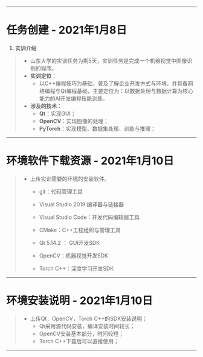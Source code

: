 -----

# 任务创建 - 2021年1月8日

1. 实训介绍
>- 山东大学的实训任务为期5天，实训任务是完成一个机器视觉中图像识别的程序。
>- **实训定位**：
>   - 以C++编程技巧为基础，普及了解企业开发方式与环境，并具备网络编程与Qt编程基础，主要定位为：以数据处理与数据计算为核心能力的AI开发编程技能训练。
>- **涉及的技术**：
>   - **Qt**：实现GUI；
>   - **OpenCV**：实现图像的处理；
>   - **PyTorch**：实现模型、数据集处理、训练与推理；

-----

# 环境软件下载资源 - 2021年1月10日

>- 上传实训需要的环境的安装软件。
>    - git：代码管理工具 
>
>    - Visual Studio 2019:编译器与链接器
>
>    - Visual Studio Code：开发代码编辑器工具
>
>    - CMake：C++工程组织与管理工具
>
>    - Qt 5.14.2 ： GUI开发SDK
>
>    - OpenCV：机器视觉开发SDK
>
>    - Torch C++：深度学习开发SDK

-----

# 环境安装说明 - 2021年1月10日

>- 上传Qt，OpenCV，Torch C++的SDK安装说明；
>    - Qt采用源代码安装，编译安装时间较长；
>    - OpenCV安装基本部分，时间较短；
>    - Torch C++下载后可以直接使用；

-----

